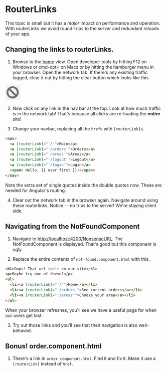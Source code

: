 
# RouterLinks
<!-- Time: YYmin -->

This topic is small but it has a _major_ impact on performance and operation. With routerLinks we avoid round-trips to the server and redundant reloads of your app.

## Changing the links to routerLinks.
1. Browse to the [home](http://localhost:4200) view. Open developer tools by hitting F12 on Windows or cmd-opt-i on Macs or by hitting the hamburger menu in your browser. Open the network tab. If there's any existing traffic logged, clear it out by hitting the clear button which looks like this

![clear](../assets/DevTools%20clear.png)

2. Now click on any link in the nav bar at the top. Look at how much traffic is in the network tab! That's because all clicks are re-loading the **entire** site!

3. Change your navbar, replacing all the `href`s with `[routerLink]`s.
```html
<nav>
  <a [routerLink]="'/'">Main</a>
  <a [routerLink]="'/orders'">Orders</a>
  <a [routerLink]="'/areas'">Areas</a>
  <a [routerLink]="'/logout'">Logout</a>
  <a [routerLink]="'/login'">Login</a>
  <span> Hello, {{ user.first }}!</span>
</nav>
```
Note the extra set of single quotes inside the double quotes now. These are needed for Angular's routing.

4. Clear out the network tab in the browser again. Navigate around using these routerlinks. Notice -- no trips to the server! We're staying client side.

## Navigating from the NotFoundComponent
1. Navigate to [http://localhost:4200/NonsenseURL](http://localhost:4200/NonsenseURL). The NotFoundComponent is displayed. That's good but this component is ugly.

2. Replace the entire contents of `not-found.component.html` with this.
```html
<h1>Oops! That url isn't on our site</h1>
<p>Maybe try one of these?</p>
<ul>
  <li><a [routerLink]="'/'">Home</a></li>
  <li><a [routerLink]="'/orders'">See current orders</a></li>
  <li><a [routerLink]="'/areas'">Choose your area</a></li>
</ul>
```

When your browser refreshes, you'll see we have a useful page for when our users get lost.

3. Try out those links and you'll see that their navigation is also well-behaved.
  
## Bonus! order.component.html
1. There's a link in `order.component.html`. Find it and fix it. Make it use a `[routerLink]` instead of `href`.